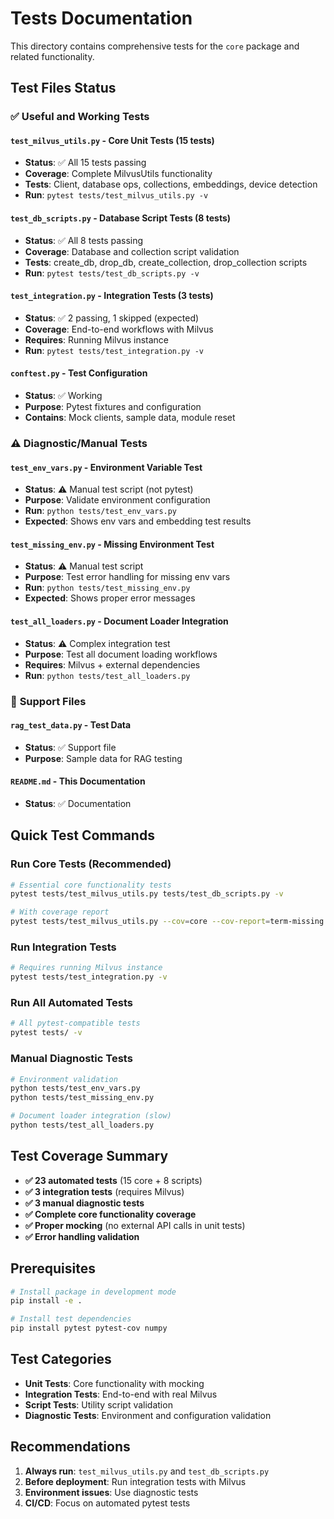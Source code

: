 # Tests Documentation

This directory contains comprehensive tests for the `core` package and related functionality.

## Test Files Status

### ✅ **Useful and Working Tests**

#### `test_milvus_utils.py` - **Core Unit Tests** (15 tests)
- **Status**: ✅ All 15 tests passing
- **Coverage**: Complete MilvusUtils functionality
- **Tests**: Client, database ops, collections, embeddings, device detection
- **Run**: `pytest tests/test_milvus_utils.py -v`

#### `test_db_scripts.py` - **Database Script Tests** (8 tests)
- **Status**: ✅ All 8 tests passing
- **Coverage**: Database and collection script validation
- **Tests**: create_db, drop_db, create_collection, drop_collection scripts
- **Run**: `pytest tests/test_db_scripts.py -v`

#### `test_integration.py` - **Integration Tests** (3 tests)
- **Status**: ✅ 2 passing, 1 skipped (expected)
- **Coverage**: End-to-end workflows with Milvus
- **Requires**: Running Milvus instance
- **Run**: `pytest tests/test_integration.py -v`

#### `conftest.py` - **Test Configuration**
- **Status**: ✅ Working
- **Purpose**: Pytest fixtures and configuration
- **Contains**: Mock clients, sample data, module reset

### ⚠️ **Diagnostic/Manual Tests**

#### `test_env_vars.py` - **Environment Variable Test**
- **Status**: ⚠️ Manual test script (not pytest)
- **Purpose**: Validate environment configuration
- **Run**: `python tests/test_env_vars.py`
- **Expected**: Shows env vars and embedding test results

#### `test_missing_env.py` - **Missing Environment Test**
- **Status**: ⚠️ Manual test script
- **Purpose**: Test error handling for missing env vars
- **Run**: `python tests/test_missing_env.py`
- **Expected**: Shows proper error messages

#### `test_all_loaders.py` - **Document Loader Integration**
- **Status**: ⚠️ Complex integration test
- **Purpose**: Test all document loading workflows
- **Requires**: Milvus + external dependencies
- **Run**: `python tests/test_all_loaders.py`

### 📄 **Support Files**

#### `rag_test_data.py` - **Test Data**
- **Status**: ✅ Support file
- **Purpose**: Sample data for RAG testing

#### `README.md` - **This Documentation**
- **Status**: ✅ Documentation

## Quick Test Commands

### Run Core Tests (Recommended)
```bash
# Essential core functionality tests
pytest tests/test_milvus_utils.py tests/test_db_scripts.py -v

# With coverage report
pytest tests/test_milvus_utils.py --cov=core --cov-report=term-missing
```

### Run Integration Tests
```bash
# Requires running Milvus instance
pytest tests/test_integration.py -v
```

### Run All Automated Tests
```bash
# All pytest-compatible tests
pytest tests/ -v
```

### Manual Diagnostic Tests
```bash
# Environment validation
python tests/test_env_vars.py
python tests/test_missing_env.py

# Document loader integration (slow)
python tests/test_all_loaders.py
```

## Test Coverage Summary

- **✅ 23 automated tests** (15 core + 8 scripts)
- **✅ 3 integration tests** (requires Milvus)
- **✅ 3 manual diagnostic tests**
- **✅ Complete core functionality coverage**
- **✅ Proper mocking** (no external API calls in unit tests)
- **✅ Error handling validation**

## Prerequisites

```bash
# Install package in development mode
pip install -e .

# Install test dependencies
pip install pytest pytest-cov numpy
```

## Test Categories

- **Unit Tests**: Core functionality with mocking
- **Integration Tests**: End-to-end with real Milvus
- **Script Tests**: Utility script validation
- **Diagnostic Tests**: Environment and configuration validation

## Recommendations

1. **Always run**: `test_milvus_utils.py` and `test_db_scripts.py`
2. **Before deployment**: Run integration tests with Milvus
3. **Environment issues**: Use diagnostic tests
4. **CI/CD**: Focus on automated pytest tests